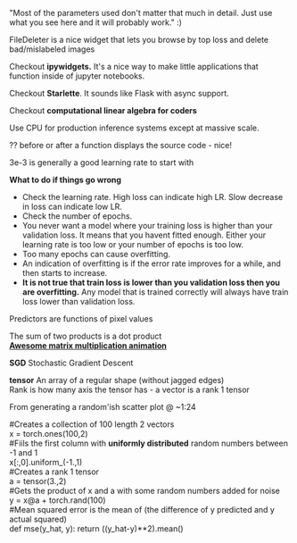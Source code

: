 "Most of the parameters used don't matter that much in detail. Just use what you see here and it will probably work." :)

FileDeleter is a nice widget that lets you browse by top loss and delete bad/mislabeled images

Checkout **ipywidgets.** It's a nice way to make little applications that function inside of jupyter notebooks.

Checkout **Starlette**. It sounds like Flask with async support.

Checkout **computational linear algebra for coders**

Use CPU for production inference systems except at massive scale.

?? before or after a function displays the source code - nice!

3e-3 is generally a good learning rate to start with

**What to do if things go wrong**

* Check the learning rate. High loss can indicate high LR. Slow decrease in loss can indicate low LR.
* Check the number of epochs.
* You never want a model where your training loss is higher than your validation loss. It means that you havent fitted enough. Either your   learning rate is too low or your number of epochs is too low.
* Too many epochs can cause overfitting.
* An indication of overfitting is if the error rate improves for a while, and then starts to increase.
* **It is not true that train loss is lower than you validation loss then you are overfitting.** Any model that is trained correctly will always have train loss lower than validation loss.


Predictors are functions of pixel values

The sum of two products is a dot product  
[**Awesome matrix multiplication animation**](http://www.matrixmultiplication.xyz)

**SGD**
Stochastic Gradient Descent

**tensor**
An array of a regular shape (without jagged edges)  
Rank is how many axis the tensor has - a vector is a rank 1 tensor

From generating a random'ish scatter plot @ ~1:24

#Creates a collection of 100 length 2 vectors  
x = torch.ones(100,2)  
#Fiils the first column with **uniformly distributed** random numbers between -1 and 1  
x[:,0].uniform_(-1.,1)  
#Creates a rank 1 tensor  
a = tensor(3.,2)  
#Gets the product of x and a with some random numbers added for noise  
y = x@a + torch.rand(100)  
#Mean squared error is the mean of (the difference of y predicted and y actual squared)  
def mse(y_hat, y): return ((y_hat-y)**2).mean()  
